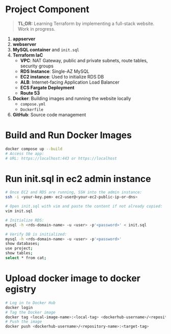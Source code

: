 
# Project Component

> **TL;DR:** Learning Terraform by implementing a full-stack website. Work in progress.

1. **appserver**  
2. **webserver**  
3. **MySQL container** and `init.sql`  
4. **Terraform IaC**
   - **VPC**: NAT Gateway, public and private subnets, route tables, security groups  
   - **RDS Instance**: Single-AZ MySQL  
   - **EC2 instance**: Used to initialize RDS DB  
   - **ALB**: Internet-facing Application Load Balancer  
   - **ECS Fargate Deployment**  
   - **Route 53**
5. **Docker**: Building images and running the website locally  
   - `compose.yml`  
   - `Dockerfile`
6. **GitHub**: Source code management

# Build and Run Docker Images

```bash
docker compose up --build
# Access the app:
# URL: https://localhost:443 or https://localhost
```

# Run init.sql in ec2 admin instance 

```bash
# Once EC2 and RDS are running, SSH into the admin instance:
ssh -i <your-key.pem> ec2-user@<your-ec2-public-ip-or-dns>

# Open init.sql with vim and paste the content if not already copied:
vim init.sql

# Initialize RDS:
mysql -h <rds-domain-name> -u <user> -p'<password>' < init.sql

# Verify DB is initialized:
mysql -h <rds-domain-name> -u <user> -p'<password>'
show databases;
use project;
show tables;
select * from cat;

```
# Upload docker image to docker egistry
```bash
# Log in to Docker Hub
docker login
# Tag the Docker image
docker tag <local-image-name>:<local-tag> <dockerhub-username>/<repository-name>:<target-tag>
# Push the image
docker push <dockerhub-username>/<repository-name>:<target-tag>
```
